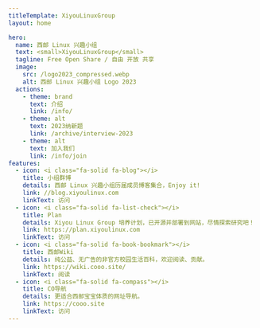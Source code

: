 ```yaml
---
titleTemplate: XiyouLinuxGroup
layout: home

hero:
  name: 西邮 Linux 兴趣小组
  text: <small>XiyouLinuxGroup</small>
  tagline: Free Open Share / 自由 开放 共享
  image:
    src: /logo2023_compressed.webp
    alt: 西邮 Linux 兴趣小组 Logo 2023
  actions:
    - theme: brand
      text: 介绍
      link: /info/
    - theme: alt
      text: 2023纳新题
      link: /archive/interview-2023
    - theme: alt
      text: 加入我们
      link: /info/join
features:
  - icon: <i class="fa-solid fa-blog"></i>
    title: 小组群博
    details: 西邮 Linux 兴趣小组历届成员博客集合，Enjoy it!
    link: //blog.xiyoulinux.com
    linkText: 访问
  - icon: <i class="fa-solid fa-list-check"></i>
    title: Plan
    details: Xiyou Linux Group 培养计划，已开源并部署到网站，尽情探索研究吧！
    link: https://plan.xiyoulinux.com
    linkText: 访问
  - icon: <i class="fa-solid fa-book-bookmark"></i>
    title: 西邮Wiki
    details: 纯公益、无广告的非官方校园生活百科，欢迎阅读、贡献。
    link: https://wiki.cooo.site/
    linkText: 阅读
  - icon: <i class="fa-solid fa-compass"></i>
    title: CO导航
    details: 更适合西邮宝宝体质的网址导航。
    link: https://cooo.site
    linkText: 访问
---
```

